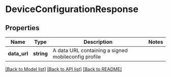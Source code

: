 # DeviceConfigurationResponse

## Properties
Name | Type | Description | Notes
------------ | ------------- | ------------- | -------------
**data_url** | **string** | A data URL containing a signed mobileconfig profile | 

[[Back to Model list]](../README.md#documentation-for-models) [[Back to API list]](../README.md#documentation-for-api-endpoints) [[Back to README]](../README.md)


